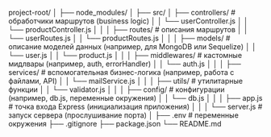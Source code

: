 project-root/
│
├── node_modules/
│
├── src/
│   ├── controllers/       # обработчики маршрутов (business logic)
│   │   └── userController.js
│   │   └── productController.js
│   │
│   ├── routes/            # описания маршрутов
│   │   └── userRoutes.js
│   │   └── productRoutes.js
│   │
│   ├── models/            # описание моделей данных (например, для MongoDB или Sequelize)
│   │   └── user.js
│   │   └── product.js
│   │
│   ├── middlewares/       # кастомные мидлвары (например, auth, errorHandler)
│   │   └── auth.js
│   │
│   ├── services/          # вспомогательная бизнес-логика (например, работа с файлами, API)
│   │   └── mailService.js
│   │
│   ├── utils/             # утилитарные функции
│   │   └── validator.js
│   │
│   ├── config/            # конфигурации (например, db.js, переменные окружения)
│   │   └── db.js
│   │
│   ├── app.js             # точка входа Express (инициализация приложения)
│   │
│   └── server.js          # запуск сервера (прослушивание порта)
│
├── .env                   # переменные окружения
├── .gitignore
├── package.json
└── README.md
